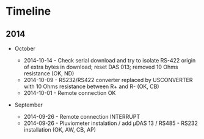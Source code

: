 # Timeline

## 2014

* October
  * 2014-10-14 - Check serial download and try to isolate RS-422 origin of extra bytes in download; reset DAS 013; removed 10 Ohms resistance (OK, ND)
  * 2014-10-09 - RS232/RS422 converter replaced by USCONVERTER with 10 Ohms resistance between R+ and R- (OK, CB)
  * 2014-10-01 - Remote connection OK

* September
  * 2014-09-26 - Remote connection INTERRUPT
  * 2014-09-26 - Pluviometer instalation / add µDAS 13 / RS485 - RS232 installation (OK, AW, CB, AP)
  

